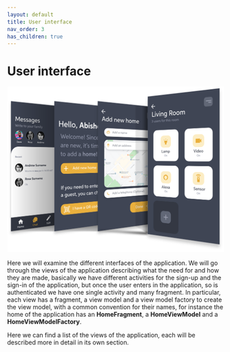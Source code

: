 ```yaml
---
layout: default
title: User interface
nav_order: 3
has_children: true
---
```

#  User interface

![UI](images/overview.png)

Here we will examine the different interfaces of the application. We will go through the views of the application describing what the need for and how they are made, basically we have different activities for the sign-up and the sign-in of the application, but once the user enters in the application, so is authenticated we have one single activity and many fragment. In particular, each view has a fragment, a view model and a view model factory to create the view model, with a common convention for their names, for instance the home of the application has an **HomeFragment**, a **HomeViewModel** and a **HomeViewModelFactory**.

Here we can find a list of the views of the application, each will be described more in detail in its own section.
